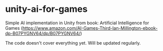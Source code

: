 # unity-ai-for-games
Simple AI implementation in Unity from book: Artificial Intelligence for Games (https://www.amazon.com/AI-Games-Third-Ian-Millington-ebook-dp-B07PYGNV64/dp/B07PYGNV64/)

The code doesn't cover everything yet. Will be updated regularly.
